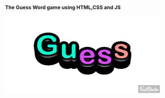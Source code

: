 <h3>The Guess Word game using HTML,CSS and JS</h3>
<p align="center">
<img src="https://github.com/JamilaHajAhmad/word-guess-game/blob/3b9f913b96e061900b69f45de454863ba7794b9c/guess.gif">
</p>
